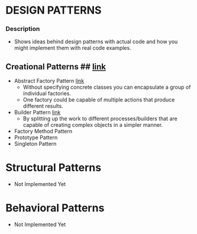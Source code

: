 # DESIGN PATTERNS #

### Description ###
- Shows ideas behind design patterns with actual code and how you might implement them with real code examples.

## Creational Patterns ## [link](https://github.com/arffdev/design-patterns/tree/master/CreationalDesignPatterns) 
* Abstract Factory Pattern [link](https://github.com/arffdev/design-patterns/tree/master/CreationalDesignPatterns/AbstractFactoryPattern)
	* Without specifying concrete classes you can encapsulate a group of individual factories.
	* One factory could be capable of multiple actions that produce different results.
* Builder Pattern [link](https://github.com/arffdev/design-patterns/tree/master/CreationalDesignPatterns/BuilderPattern)
	* By splitting up the work to different processes/builders that are capable of creating complex objects in a simpler manner.
* Factory Method Pattern
* Prototype Pattern
* Singleton Pattern

# Structural Patterns #
* Not Implemented Yet

# Behavioral Patterns #
* Not Implemented Yet
